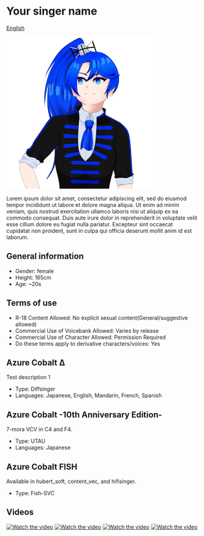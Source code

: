 # Your singer name
[English](README.md)

![Avatar](/image.png)

Lorem ipsum dolor sit amet, consectetur adipiscing elit, sed do eiusmod tempor incididunt ut labore et dolore magna aliqua. Ut enim ad minim veniam, quis nostrud exercitation ullamco laboris nisi ut aliquip ex ea commodo consequat. Duis aute irure dolor in reprehenderit in voluptate velit esse cillum dolore eu fugiat nulla pariatur. Excepteur sint occaecat cupidatat non proident, sunt in culpa qui officia deserunt mollit anim id est laborum.

## General information
- Gender: female
- Height: 165cm
- Age: ~20s

## Terms of use
- R-18 Content Allowed: No explicit sexual content(General/suggestive allowed)
- Commercial Use of Voicebank Allowed: Varies by release
- Commercial Use of Character Allowed: Permission Required
- Do these terms apply to derivative characters/voices: Yes


## Azure Cobalt Δ
Test description 1
- Type: Diffsinger
- Languages: Japanese, English, Mandarin, French, Spanish

## Azure Cobalt -10th Anniversary Edition-
7-mora VCV in C4 and F4.
- Type: UTAU
- Languages: Japanese

## Azure Cobalt FISH
Available in hubert_soft, content_vec, and hifisinger.
- Type: Fish-SVC

## Videos
[![Watch the video](https://github.com/user-attachments/assets/f4106037-2432-4b4b-a005-940ffbcb3fd4)](https://youtu.be/OVD4vuv8y_c)
[![Watch the video](https://img.youtube.com/vi/k4T8HeK-ZIg/mqdefault.jpg)](https://youtu.be/k4T8HeK-ZIg)
[![Watch the video](https://img.youtube.com/vi/k4T8HeK-ZIg/mqdefault.jpg)](https://youtu.be/StlZnXhwnk4)
[![Watch the video](https://img.youtube.com/vi/k4T8HeK-ZIg/mqdefault.jpg)](https://youtu.be/k4T8HeK-ZIg)
